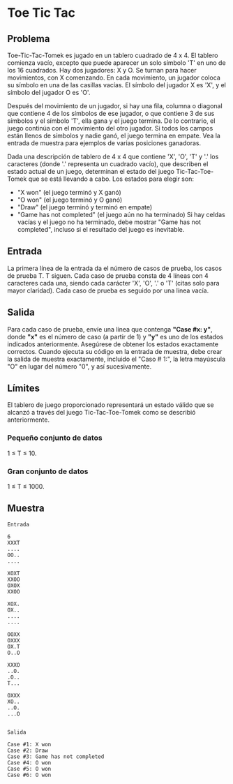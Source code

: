 # Toe Tic Tac

## Problema 

Toe-Tic-Tac-Tomek es jugado en un tablero cuadrado de 4 x 4. El tablero comienza vacío, excepto que puede aparecer un solo símbolo 'T' en uno de los 16 cuadrados. Hay dos jugadores: X y O. Se turnan para hacer movimientos, con X comenzando. En cada movimiento, un jugador coloca su símbolo en una de las casillas vacías. El símbolo del jugador X es 'X', y el símbolo del jugador O es 'O'.

Después del movimiento de un jugador, si hay una fila, columna o diagonal que contiene 4 de los símbolos de ese jugador, o que contiene 3 de sus símbolos y el símbolo 'T', ella gana y el juego termina. De lo contrario, el juego continúa con el movimiento del otro jugador. Si todos los campos están llenos de símbolos y nadie ganó, el juego termina en empate. Vea la entrada de muestra para ejemplos de varias posiciones ganadoras.

Dada una descripción de tablero de 4 x 4 que contiene 'X', 'O', 'T' y '.' los caracteres (donde '.' representa un cuadrado vacío), que describen el estado actual de un juego, determinan el estado del juego Tic-Tac-Toe-Tomek que se está llevando a cabo. Los estados para elegir son:

* "X won" (el juego terminó y X ganó)
* "O won" (el juego terminó y O ganó)
* "Draw" (el juego terminó y terminó en empate)
* "Game has not completed" (el juego aún no ha terminado)
Si hay celdas vacías y el juego no ha terminado, debe mostrar "Game has not completed", incluso si el resultado del juego es inevitable.

## Entrada

La primera línea de la entrada da el número de casos de prueba, los casos de prueba T. T siguen. Cada caso de prueba consta de 4 líneas con 4 caracteres cada una, siendo cada carácter 'X', 'O', '.' o 'T' (citas solo para mayor claridad). Cada caso de prueba es seguido por una línea vacía.

## Salida

Para cada caso de prueba, envíe una línea que contenga **"Case #x: y"**, donde **"x"** es el número de caso (a partir de 1) y **"y"** es uno de los estados indicados anteriormente. Asegúrese de obtener los estados exactamente correctos. Cuando ejecuta su código en la entrada de muestra, debe crear la salida de muestra exactamente, incluido el "Caso # 1:", la letra mayúscula "O" en lugar del número "0", y así sucesivamente.

## Límites

El tablero de juego proporcionado representará un estado válido que se alcanzó a través del juego Tic-Tac-Toe-Tomek como se describió anteriormente.

### Pequeño conjunto de datos
1 ≤ T ≤ 10.

### Gran conjunto de datos
1 ≤ T ≤ 1000.

## Muestra

```
Entrada

6
XXXT
....
OO..
....

XOXT
XXOO
OXOX
XXOO

XOX.
OX..
....
....

OOXX
OXXX
OX.T
O..O

XXXO
..O.
.O..
T...

OXXX
XO..
..O.
...O


Salida

Case #1: X won
Case #2: Draw
Case #3: Game has not completed
Case #4: O won
Case #5: O won
Case #6: O won

```
